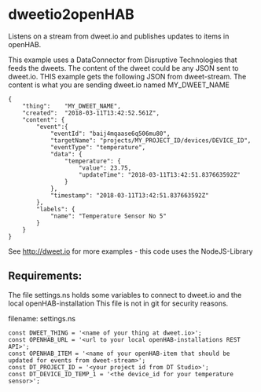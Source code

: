 # dweetio2openHAB
Listens on a stream from dweet.io and publishes updates to items in openHAB.

This example uses a DataConnector from Disruptive Technologies that feeds the dweets.
The content of the dweet could be any JSON sent to dweet.io.
THIS example gets the following JSON from dweet-stream.
The content is what you are sending dweet.io named MY_DWEET_NAME

```
{
    "thing":    "MY_DWEET_NAME",
    "created":  "2018-03-11T13:42:52.561Z",
    "content": {
        "event":{
            "eventId": "baij4mqaase6q506mu80",
            "targetName": "projects/MY_PROJECT_ID/devices/DEVICE_ID",
            "eventType": "temperature",
            "data": {
                "temperature": {
                    "value": 23.75,
                    "updateTime": "2018-03-11T13:42:51.837663592Z"
                }
            },
            "timestamp": "2018-03-11T13:42:51.837663592Z"
        },
        "labels": {
            "name": "Temperature Sensor No 5"
        }
    }
} 
```
See http://dweet.io for more examples - this code uses the NodeJS-Library


## Requirements:
The file settings.ns holds some variables to connect to dweet.io and the local openHAB-installation
This file is not in git for security reasons.

filename: settings.ns
```
const DWEET_THING = '<name of your thing at dweet.io>';
const OPENHAB_URL = '<url to your local openHAB-installations REST API>';
const OPENHAB_ITEM = '<name of your openHAB-item that should be updated for events from dweet-stream>';
const DT_PROJECT_ID = '<your project id from DT Studio>';
const DT_DEVICE_ID_TEMP_1 = '<the device_id for your temperature sensor>';
```
